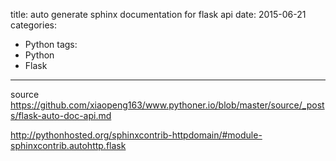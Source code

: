 title: auto generate sphinx documentation for flask api
date: 2015-06-21
categories:
- Python
tags:
- Python
- Flask
---

source https://github.com/xiaopeng163/www.pythoner.io/blob/master/source/_posts/flask-auto-doc-api.md


http://pythonhosted.org/sphinxcontrib-httpdomain/#module-sphinxcontrib.autohttp.flask